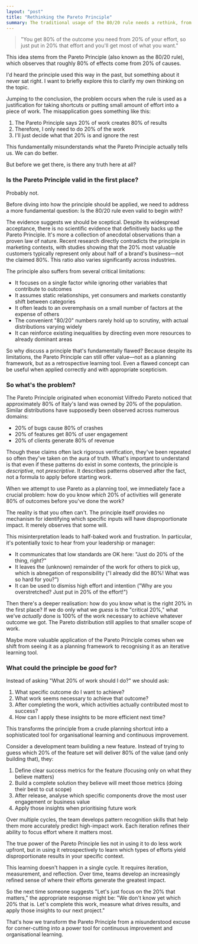 ```yaml
---
layout: "post"
title: "Rethinking the Pareto Principle"
summary: The traditional usage of the 80/20 rule needs a rethink, from oversimplification to powerful learning tool.
---
```


> "You get 80% of the outcome you need from 20% of your effort, so just put in 20% that effort and you'll get most of what you want."

This idea stems from the Pareto Principle (also known as the 80/20 rule), which observes that roughly 80% of effects come from 20% of causes.

I'd heard the principle used this way in the past, but something about it never sat right. I want to briefly explore this to clarify my own thinking on the topic.

Jumping to the conclusion, the problem occurs when the rule is used as a justification for taking shortcuts or putting small amount of effort into a piece of work. The misapplication goes something like this:

1. The Pareto Principle says 20% of work creates 80% of results
2. Therefore, I only need to do 20% of the work
3. I'll just decide what that 20% is and ignore the rest

This fundamentally misunderstands what the Pareto Principle actually tells us. We can do better.

But before we get there, is there any truth here at all?

### Is the Pareto Principle valid in the first place?

Probably not.

Before diving into how the principle should be applied, we need to address a more fundamental question: Is the 80/20 rule even valid to begin with?

The evidence suggests we should be sceptical. Despite its widespread acceptance, there is no scientific evidence that definitively backs up the Pareto Principle. It's more a collection of anecdotal observations than a proven law of nature. Recent research directly contradicts the principle in marketing contexts, with studies showing that the 20% most valuable customers typically represent only about half of a brand's business—not the claimed 80%. This ratio also varies significantly across industries.

The principle also suffers from several critical limitations:

- It focuses on a single factor while ignoring other variables that contribute to outcomes
- It assumes static relationships, yet consumers and markets constantly shift between categories
- It often leads to an overemphasis on a small number of factors at the expense of others
- The convenient "80/20" numbers rarely hold up to scrutiny, with actual distributions varying widely
- It can reinforce existing inequalities by directing even more resources to already dominant areas

So why discuss a principle that's fundamentally flawed? Because despite its limitations, the Pareto Principle can still offer value—not as a planning framework, but as a retrospective learning tool. Even a flawed concept can be useful when applied correctly and with appropriate scepticism.

### So what's the problem?

The Pareto Principle originated when economist Vilfredo Pareto noticed that approximately 80% of Italy's land was owned by 20% of the population. Similar distributions have supposedly been observed across numerous domains:

- 20% of bugs cause 80% of crashes
- 20% of features get 80% of user engagement
- 20% of clients generate 80% of revenue

Though these claims often lack rigorous verification, they've been repeated so often they've taken on the aura of truth. What's important to understand is that even if these patterns do exist in some contexts, the principle is _descriptive_, not _prescriptive_. It describes patterns observed after the fact, not a formula to apply before starting work.

When we attempt to use Pareto as a planning tool, we immediately face a crucial problem: how do you know _which_ 20% of activities will generate 80% of outcomes before you've done the work?

The reality is that you often can't. The principle itself provides no mechanism for identifying which specific inputs will have disproportionate impact. It merely observes that some will.

This misinterpretation leads to half-baked work and frustration. In particular, it's potentially toxic to hear from your leadership or manager:

- It communicates that low standards are OK here: "Just do 20% of the thing, right?"
- It leaves the (unknown) remainder of the work for others to pick up, which is abnegation of responsibility ("I already did the 80%! What was so hard for you?")
- It can be used to dismiss high effort and intention ("Why are you overstretched? Just put in 20% of the effort!")

Then there's a deeper realisation: how do you know what is the right 20% in the first place? If we do only what we _guess_ is the "critical 20%," what we've _actually_ done is 100% of the work necessary to achieve whatever outcome we got. The Pareto distribution still applies to that smaller scope of work.

Maybe more valuable application of the Pareto Principle comes when we shift from seeing it as a planning framework to recognising it as an iterative learning tool.

### What could the principle be _good_ for?

Instead of asking "What 20% of work should I do?" we should ask:

1. What specific outcome do I want to achieve?
2. What work seems necessary to achieve that outcome?
3. After completing the work, which activities actually contributed most to success?
4. How can I apply these insights to be more efficient next time?

This transforms the principle from a crude planning shortcut into a sophisticated tool for organisational learning and continuous improvement.

Consider a development team building a new feature. Instead of trying to guess which 20% of the feature set will deliver 80% of the value (and only building that), they:

1. Define clear success metrics for the feature (focusing only on what they believe matters)
2. Build a complete solution they believe will meet those metrics (doing their best to cut scope)
3. After release, analyse which specific components drove the most user engagement or business value
4. Apply those insights when prioritising future work

Over multiple cycles, the team develops pattern recognition skills that help them more accurately predict high-impact work. Each iteration refines their ability to focus effort where it matters most.

The true power of the Pareto Principle lies not in using it to do less work upfront, but in using it retrospectively to learn which types of efforts yield disproportionate results in your specific context.

This learning doesn't happen in a single cycle. It requires iteration, measurement, and reflection. Over time, teams develop an increasingly refined sense of where their efforts generate the greatest impact.

So the next time someone suggests "Let's just focus on the 20% that matters," the appropriate response might be: "We don't know yet which 20% that is. Let's complete this work, measure what drives results, and apply those insights to our next project."

That's how we transform the Pareto Principle from a misunderstood excuse for corner-cutting into a power tool for continuous improvement and organisational learning.
